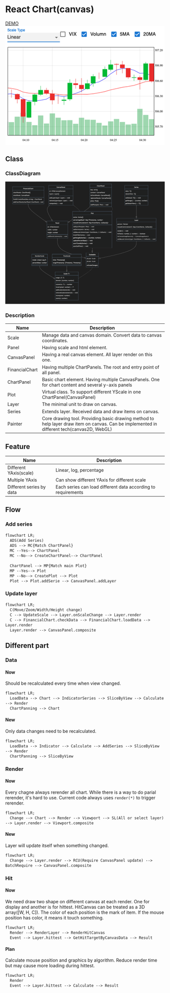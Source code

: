 # React Chart(canvas)
[DEMO](https://strongball.github.io/react-analyze-chart/)
![Preview](/preview.png?raw=true "Preview")
## Class

### ClassDiagram
![Preview](/classDiagram.png?raw=true "Preview")

### Description

| Name           | Description                                                                                                                                |
| -------------- | ------------------------------------------------------------------------------------------------------------------------------------------ |
| Scale          | Manage data and canvas domain. Convert data to canvas coordinates.                                                                         |
| Panel          | Having scale and html element.                                                                                                             |
| CanvasPanel    | Having a real canvas element. All layer render on this one.                                                                                |
| FinancialChart | Having multiple ChartPanels. The root and entry point of all panel.                                                                        |
| ChartPanel     | Basic chart element. Having multiple CanvasPanels. One for chart content and several y-axis panels                                         |
| Plot           | Virtual class. To support different YScale in one ChartPanel(CanvasPanel)                                                                  |
| Layer          | The minimal unit to draw on canvas.                                                                                                        |
| Series         | Extends layer. Received data and draw items on canvas.                                                                                     |
| Painter        | Core drawing tool. Providing basic drawing method to help layer draw item on canvas. Can be implemented in different tech(canvas2D, WebGL) |

## Feature

| Name                     | Description                                                   |
| ------------------------ | ------------------------------------------------------------- |
| Different YAxis(scale)   | Linear, log, percentage                                       |
| Multiple YAxis           | Can show different YAxis for different scale                  |
| Different series by data | Each series can load different data according to requirements |

## Flow

### Add series

```mermaid
flowchart LR;
  ADS(Add Series)
  ADS --> MC{Match ChartPanel}
  MC --Yes--> ChartPanel
  MC --No--> CreateChartPanel--> ChartPanel

  ChartPanel --> MP{Match main Plot}
  MP --Yes--> Plot
  MP --No--> CreatePlot --> Plot
  Plot --> Plot.addSerie --> CanvasPanel.addLayer
```

### Update layer

```mermaid
flowchart LR;
  C(Move/Zoom/Width/Height change)
  C --> UpdateScale --> Layer.onScaleChange --> Layer.render
  C --> FinancialChart.checkData --> FinancialChart.loadData --> Layer.render
  Layer.render --> CanvasPanel.composite
```

## Different part

### Data

#### Now

Should be recalculated every time when view changed.

```mermaid
flowchart LR;
  LoadData --> Chart --> IndicatorSeries --> SliceByView --> Calculate --> Render
  ChartPanning --> Chart
```

#### New

Only data changes need to be recalculated.

```mermaid
flowchart LR;
  LoadData --> Indicator --> Calculate --> AddSeries --> SliceByView  --> Render
  ChartPanning --> SliceByView
```

### Render

#### Now

Every chagne always rerender all chart. While there is a way to do parial rerender, it's hard to use. Current code always uses `render(*)` to trigger rerender.

```mermaid
flowchart LR;
  Change --> Chart --> Render --> Viewport --> SL(All or select layer) --> Layer.render --> Viewport.composite
```

#### New

Layer will update itself when something changed.

```mermaid
flowchart LR;
  Change --> Layer.render --> RCU(Require CanvasPanel update) --> BatchRequire --> CanvasPanel.composite
```

### Hit

#### Now

We need draw two shape on different canvas at each render. One for display and another is for hittest. HitCanvas can be treated as a 3D array([W, H, C]). The color of each position is the mark of item. If the mouse position has color, it means it touch something.

```mermaid
flowchart LR;
  Render --> RenderLayer --> RenderHitCanvas
  Event --> Layer.hittest --> GetHitTargetByCanvasData --> Result
```

#### Plan

Calculate mouse position and graphics by algorithm. Reduce render time but may cause more loading during hittest.

```mermaid
flowchart LR;
  Render
  Event --> Layer.hittest --> Calculate --> Result
```
